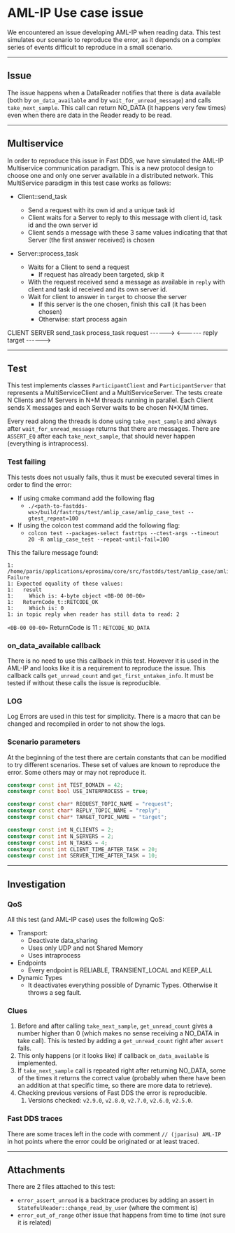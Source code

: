 # AML-IP Use case issue

We encountered an issue developing AML-IP when reading data.
This test simulates our scenario to reproduce the error, as it depends on a complex series of events difficult to reproduce in a small scenario.

---

## Issue

The issue happens when a DataReader notifies that there is data available (both by `on_data_available` and by `wait_for_unread_message`) and calls `take_next_sample`.
This call can return NO_DATA (it happens very few times) even when there are data in the Reader ready to be read.

---

## Multiservice

In order to reproduce this issue in Fast DDS, we have simulated the AML-IP Multiservice communication paradigm.
This is a new protocol design to choose one and only one server available in a distributed network.
This MultiService paradigm in this test case works as follows:

* Client::send_task
  * Send a request with its own id and a unique task id
  * Client waits for a Server to reply to this message with client id, task id and the own server id
  * Client sends a message with these 3 same values indicating that that Server (the first answer received) is chosen

* Server::process_task
  * Waits for a Client to send a request
    * If request has already been targeted, skip it
  * With the request received send a message as available in `reply` with client and task id received and its own server id.
  * Wait for client to answer in `target` to choose the server
    * If this server is the one chosen, finish this call (it has been chosen)
    * Otherwise: start process again

CLIENT                  SERVER
send_task               process_task
 request    ------>
            <------     reply
 target     ------>

---

## Test

This test implements classes `ParticipantClient` and `ParticipantServer` that represents a MultiServiceClient and a MultiServiceServer.
The tests create N Clients and M Servers in N+M threads running in parallel.
Each Client sends X messages and each Server waits to be chosen N*X/M times.

Every read along the threads is done using `take_next_sample` and always after `wait_for_unread_message` returns that there are messages.
There are `ASSERT_EQ` after each `take_next_sample`, that should never happen (everything is intraprocess).

### Test failing

This tests does not usually fails, thus it must be executed several times in order to find the error:

* If using cmake command add the following flag
  * `./<path-to-fastdds-ws>/build/fastrtps/test/amlip_case/amlip_case_test --gtest_repeat=100`
* If using the colcon test command add the following flag:
  * `colcon test --packages-select fastrtps --ctest-args --timeout 20 -R amlip_case_test --repeat-until-fail=100`

This the failure message found:

```log
1: /home/paris/applications/eprosima/core/src/fastdds/test/amlip_case/amlip_case.cpp:228: Failure
1: Expected equality of these values:
1:   result
1:     Which is: 4-byte object <0B-00 00-00>
1:   ReturnCode_t::RETCODE_OK
1:     Which is: 0
1: in topic reply when reader has still data to read: 2
```

`<0B-00 00-00>` ReturnCode is 11 : `RETCODE_NO_DATA`

### on_data_available callback

There is no need to use this callback in this test. However it is used in the AML-IP and looks like it is a requirement to reproduce the issue.
This callback calls `get_unread_count` and `get_first_untaken_info`.
It must be tested if without these calls the issue is reproducible.

### LOG

Log Errors are used in this test for simplicity.
There is a macro that can be changed and recompiled in order to not show the logs.

### Scenario parameters

At the beginning of the test there are certain constants that can be modified to try different scenarios.
These set of values are known to reproduce the error. Some others may or may not reproduce it.

```cpp
constexpr const int TEST_DOMAIN = 42;
constexpr const bool USE_INTERPROCESS = true;

constexpr const char* REQUEST_TOPIC_NAME = "request";
constexpr const char* REPLY_TOPIC_NAME = "reply";
constexpr const char* TARGET_TOPIC_NAME = "target";

constexpr const int N_CLIENTS = 2;
constexpr const int N_SERVERS = 2;
constexpr const int N_TASKS = 4;
constexpr const int CLIENT_TIME_AFTER_TASK = 20;
constexpr const int SERVER_TIME_AFTER_TASK = 10;
```

---

## Investigation

### QoS

All this test (and AML-IP case) uses the following QoS:

* Transport:
  * Deactivate data_sharing
  * Uses only UDP and not Shared Memory
  * Uses intraprocess
* Endpoints
  * Every endpoint is RELIABLE, TRANSIENT_LOCAL and KEEP_ALL
* Dynamic Types
  * It deactivates everything possible of Dynamic Types. Otherwise it throws a seg fault.

### Clues

1. Before and after calling `take_next_sample`, `get_unread_count` gives a number higher than 0 (which makes no sense receiving a NO_DATA in take call). This is tested by adding a `get_unread_count` right after `assert` fails.
1. This only happens (or it looks like) if callback `on_data_available` is implemented.
1. If `take_next_sample` call is repeated right after returning NO_DATA, some of the times it returns the correct value (probably when there have been an addition at that specific time, so there are more data to retrieve).
1. Checking previous versions of Fast DDS the error is reproducible.
    1. Versions checked: `v2.9.0`, `v2.8.0`, `v2.7.0`, `v2.6.0`, `v2.5.0`.

### Fast DDS traces

There are some traces left in the code with comment `// (jparisu) AML-IP` in hot points where the error could be originated or at least traced.

---

## Attachments

There are 2 files attached to this test:

* `error_assert_unread` is a backtrace produces by adding an assert in `StatefulReader::change_read_by_user` (where the comment is)
* `error_out_of_range` other issue that happens from time to time (not sure it is related)
